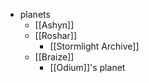 - planets
	- [[Ashyn]]
	- [[Roshar]]
		- [[Stormlight Archive]]
	- [[Braize]]
		- [[Odium]]'s planet